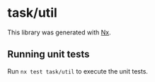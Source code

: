 # task/util

This library was generated with [Nx](https://nx.dev).

## Running unit tests

Run `nx test task/util` to execute the unit tests.
